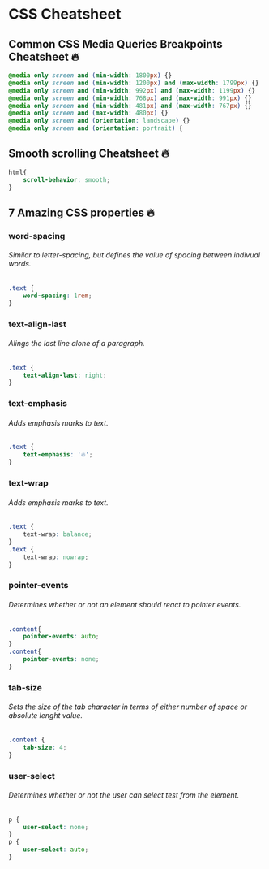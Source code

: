 # CSS Cheatsheet 

## Common CSS Media Queries Breakpoints Cheatsheet 🔥

```css
@media only screen and (min-width: 1800px) {}
@media only screen and (min-width: 1200px) and (max-width: 1799px) {}
@media only screen and (min-width: 992px) and (max-width: 1199px) {}
@media only screen and (min-width: 768px) and (max-width: 991px) {}
@media only screen and (min-width: 481px) and (max-width: 767px) {}
@media only screen and (max-width: 480px) {}
@media only screen and (orientation: landscape) {}
@media only screen and (orientation: portrait) {
```

## Smooth scrolling Cheatsheet 🔥
```css
html{
    scroll-behavior: smooth;
}
```

## 7 Amazing CSS properties 🔥

### word-spacing
###### Similar to letter-spacing, but defines the value of spacing between indivual words.
```css
.text {
    word-spacing: 1rem;
}
```

### text-align-last
###### Alings the last line alone of a paragraph.
```css
.text {
    text-align-last: right;
}
```

### text-emphasis
###### Adds emphasis marks to text.
```css
.text {
    text-emphasis: '🔥';
}
```

### text-wrap
###### Adds emphasis marks to text.
```css
.text {
    text-wrap: balance;
}
.text {
    text-wrap: nowrap;
}
```

### pointer-events
###### Determines whether or not an element should react to pointer events.
```css
.content{
    pointer-events: auto;
}
.content{
    pointer-events: none;
}
```

### tab-size
###### Sets the size of the tab character in terms of either number of space or absolute lenght value.
```css
.content {
    tab-size: 4;
}
```

### user-select
###### Determines whether or not the user can select test from the element.
```css
p {
    user-select: none;
}
p {
    user-select: auto;
}
```